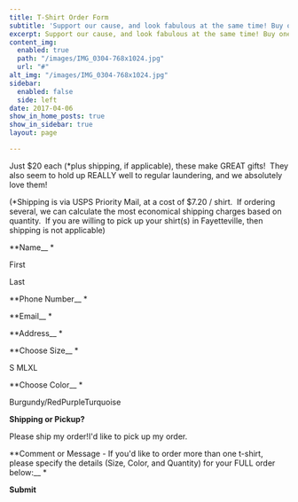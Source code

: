 ```yaml
---
title: T-Shirt Order Form
subtitle: 'Support our cause, and look fabulous at the same time! Buy one of our t-shirts. '
excerpt: Support our cause, and look fabulous at the same time! Buy one of our t-shirts.
content_img:
  enabled: true
  path: "/images/IMG_0304-768x1024.jpg"
  url: "#"
alt_img: "/images/IMG_0304-768x1024.jpg"
sidebar:
  enabled: false
  side: left
date: 2017-04-06
show_in_home_posts: true
show_in_sidebar: true
layout: page

---
```

Just $20 each (*plus shipping, if applicable), these make GREAT gifts! &nbsp;They also seem to hold up REALLY well to regular laundering, and we absolutely love them!

(*Shipping is via USPS Priority Mail, at a cost of $7.20 / shirt. &nbsp;If ordering several, we can calculate the most economical shipping charges based on quantity. &nbsp;If you are willing to pick up your shirt(s) in Fayetteville, then shipping is not applicable)

**Name__ *

First

Last

**Phone Number__ *

**Email__ *

**Address__ *

**Choose Size__ *

S MLXL

**Choose Color__ *

Burgundy/RedPurpleTurquoise

**Shipping or Pickup?**

Please ship my order!I'd like to pick up my order.

**Comment or Message - If you'd like to order more than one t-shirt, please specify the details (Size, Color, and Quantity) for your FULL order below:__ *

**Submit**